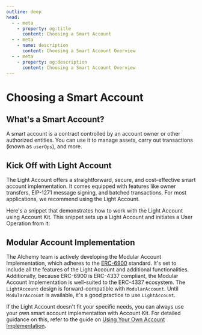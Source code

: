 ```yaml
---
outline: deep
head:
  - - meta
    - property: og:title
      content: Choosing a Smart Account
  - - meta
    - name: description
      content: Choosing a Smart Account Overview
  - - meta
    - property: og:description
      content: Choosing a Smart Account Overview
---
```


# Choosing a Smart Account

## What's a Smart Account?

A smart account is a contract controlled by an account owner or other authorized entities. You can use it to manage assets, carry out transactions (known as `userOps`), and more.

## Kick Off with Light Account

The Light Account offers a straightforward, secure, and cost-effective smart account implementation. It comes equipped with features like owner transfers, EIP-1271 message signing, and batched transactions. For most applications, we recommend using the Light Account.

Here's a snippet that demonstrates how to work with the Light Account using Account Kit. This snippet sets up a Light Account and initiates a User Operation from it:

<!--@include: ../../getting-started.md{56,68}-->

## Modular Account Implementation

The Alchemy team is actively developing the Modular Account Implementation, which adheres to the [ERC-6900](https://eips.ethereum.org/EIPS/eip-6900) standard. It's set to include all the features of the Light Account and additional functionalities. Additionally, because ERC-6900 is ERC-4337 compliant, the Modular Account Implementation is well-suited to the ERC-4337 ecosystem. The `LightAccount` design is forward-compatible with `ModularAccount`. Until `ModularAccount` is available, it's a good practice to use `LightAccount`.

If the Light Account doesn't fit your specific needs, you can always use your own smart account implementation with Account Kit. For detailed guidance on this, refer to the guide on [Using Your Own Account Implementation](/smart-accounts/accounts/using-your-own).
